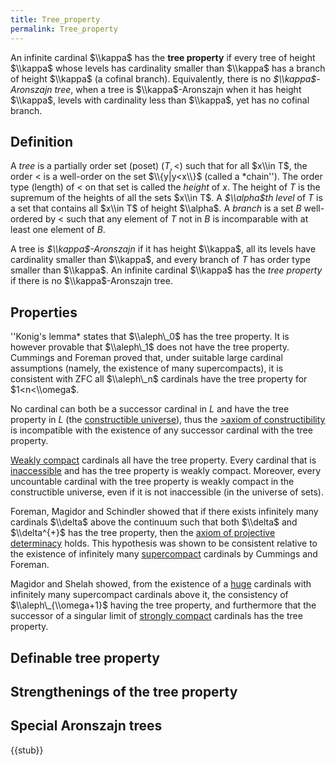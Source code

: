 ```yaml
---
title: Tree_property
permalink: Tree_property
---
```


An infinite cardinal $\\kappa$ has the **tree property** if every tree of height $\\kappa$ whose levels has cardinality smaller than $\\kappa$ has a branch of height $\\kappa$ (a cofinal branch). Equivalently, there is no *$\\kappa$-Aronszajn tree*, when a tree is $\\kappa$-Aronszajn when it has height $\\kappa$, levels with cardinality less than $\\kappa$, yet has no cofinal branch.

## Definition

A *tree* is a partially order set (poset) $(T,<)$ such that for all $x\\in T$, the order $<$ is a well-order on the set $\\{y|y<x\\}$ (called a *chain''). The order type (length) of $<$ on that set is called the *height* of $x$. The height of $T$ is the supremum of the heights of all the sets $x\\in T$. A *$\\alpha$th level* of $T$ is a set that contains all $x\\in T$ of height $\\alpha$. A *branch* is a set $B$ well-ordered by $<$ such that any element of $T$ not in $B$ is incomparable with at least one element of $B$.

A tree is *$\\kappa$-Aronszajn* if it has height $\\kappa$, all its levels have cardinality smaller than $\\kappa$, and every branch of $T$ has order type smaller than $\\kappa$. An infinite cardinal $\\kappa$ has the *tree property* if there is no $\\kappa$-Aronszajn tree.

## Properties

''Konig's lemma* states that $\\aleph\_0$ has the tree property. It is however provable that $\\aleph\_1$ does not have the tree property. Cummings and Foreman proved that, under suitable large cardinal assumptions (namely, the existence of many supercompacts), it is consistent with ZFC all $\\aleph\_n$ cardinals have the tree property for $1<n<\\omega$.

No cardinal can both be a successor cardinal in $L$ and have the tree property in $L$ (the [constructible universe](Constructible_universe "Constructible universe")), thus the <a href="https://en.wikipedia.org/wiki/axiom of constructibility" class="extiw" title="wikipedia:axiom of constructibility">>axiom of constructibility</a> is incompatible with the existence of any successor cardinal with the tree property.

[Weakly compact](Weakly_compact "Weakly compact") cardinals all have the tree property. Every cardinal that is [inaccessible](Inaccessible "Inaccessible") and has the tree property is weakly compact. Moreover, every uncountable cardinal with the tree property is weakly compact in the constructible universe, even if it is not inaccessible (in the universe of sets).

Foreman, Magidor and Schindler showed that if there exists infinitely many cardinals $\\delta$ above the continuum such that both $\\delta$ and $\\delta^{+}$ has the tree property, then the [axiom of projective determinacy](Axiom_of_projective_determinacy "Axiom of projective determinacy") holds. This hypothesis was shown to be consistent relative to the existence of infinitely many [supercompact](Supercompact "Supercompact") cardinals by Cummings and Foreman.

Magidor and Shelah showed, from the existence of a [huge](Huge "Huge") cardinals with infinitely many supercompact cardinals above it, the consistency of $\\aleph\_{\\omega+1}$ having the tree property, and furthermore that the successor of a singular limit of [strongly compact](Strongly_compact "Strongly compact") cardinals has the tree property.

## Definable tree property

## Strengthenings of the tree property

## Special Aronszajn trees

{{stub}}

